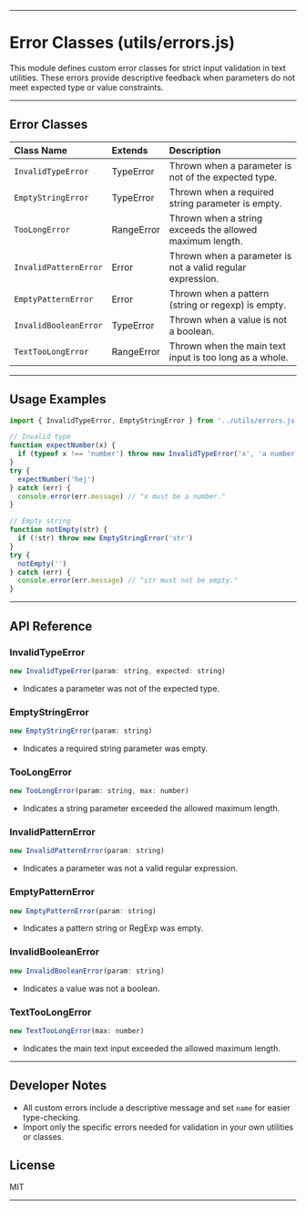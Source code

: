 
***

# Error Classes (utils/errors.js)

This module defines custom error classes for strict input validation in text utilities. These errors provide descriptive feedback when parameters do not meet expected type or value constraints.

***

## Error Classes

| Class Name | Extends | Description |
| :-- | :-- | :-- |
| `InvalidTypeError` | TypeError | Thrown when a parameter is not of the expected type. |
| `EmptyStringError` | TypeError | Thrown when a required string parameter is empty. |
| `TooLongError` | RangeError | Thrown when a string exceeds the allowed maximum length. |
| `InvalidPatternError` | Error | Thrown when a parameter is not a valid regular expression. |
| `EmptyPatternError` | Error | Thrown when a pattern (string or regexp) is empty. |
| `InvalidBooleanError` | TypeError | Thrown when a value is not a boolean. |
| `TextTooLongError` | RangeError | Thrown when the main text input is too long as a whole. |


***

## Usage Examples

```javascript
import { InvalidTypeError, EmptyStringError } from '../utils/errors.js'

// Invalid type
function expectNumber(x) {
  if (typeof x !== 'number') throw new InvalidTypeError('x', 'a number')
}
try {
  expectNumber('hej')
} catch (err) {
  console.error(err.message) // "x must be a number."
}

// Empty string
function notEmpty(str) {
  if (!str) throw new EmptyStringError('str')
}
try {
  notEmpty('')
} catch (err) {
  console.error(err.message) // "str must not be empty."
}
```


***

## API Reference

### InvalidTypeError

```javascript
new InvalidTypeError(param: string, expected: string)
```

- Indicates a parameter was not of the expected type.


### EmptyStringError

```javascript
new EmptyStringError(param: string)
```

- Indicates a required string parameter was empty.


### TooLongError

```javascript
new TooLongError(param: string, max: number)
```

- Indicates a string parameter exceeded the allowed maximum length.


### InvalidPatternError

```javascript
new InvalidPatternError(param: string)
```

- Indicates a parameter was not a valid regular expression.


### EmptyPatternError

```javascript
new EmptyPatternError(param: string)
```

- Indicates a pattern string or RegExp was empty.


### InvalidBooleanError

```javascript
new InvalidBooleanError(param: string)
```

- Indicates a value was not a boolean.


### TextTooLongError

```javascript
new TextTooLongError(max: number)
```

- Indicates the main text input exceeded the allowed maximum length.

***

## Developer Notes

- All custom errors include a descriptive message and set `name` for easier type-checking.
- Import only the specific errors needed for validation in your own utilities or classes.


## License

MIT

***
